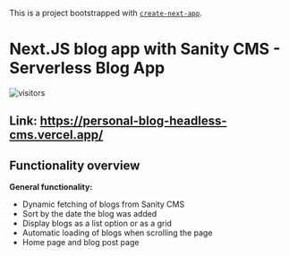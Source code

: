 This is a project bootstrapped with [`create-next-app`](https://github.com/vercel/next.js/tree/canary/packages/create-next-app).

# Next.JS blog app with Sanity CMS - Serverless Blog App

![visitors](https://visitor-badge.laobi.icu/badge?page_id=danimaxi54.personal-blog-headless-cms)

## Link: https://personal-blog-headless-cms.vercel.app/

## Functionality overview

**General functionality:**

- Dynamic fetching of blogs from Sanity CMS
- Sort by the date the blog was added
- Display blogs as a list option or as a grid
- Automatic loading of blogs when scrolling the page
- Home page and blog post page

